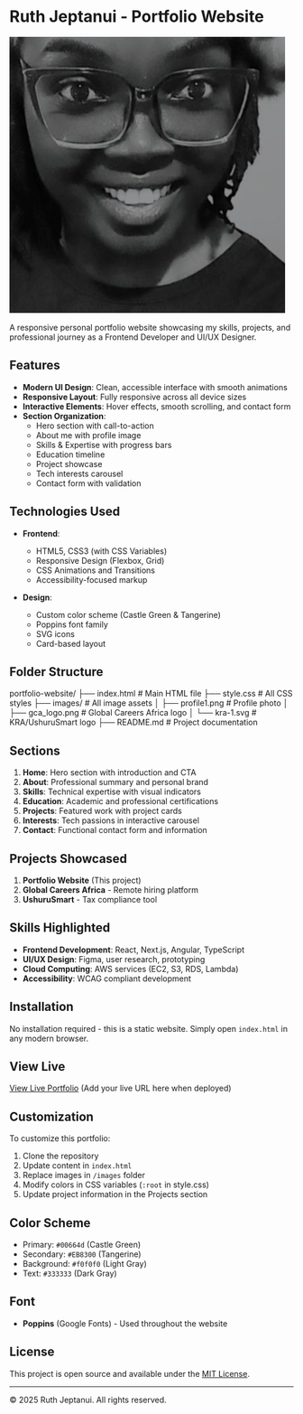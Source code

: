 # Ruth Jeptanui - Portfolio Website

![Portfolio Screenshot](images/profile1.png)

A responsive personal portfolio website showcasing my skills, projects, and professional journey as a Frontend Developer and UI/UX Designer.

## Features

- **Modern UI Design**: Clean, accessible interface with smooth animations
- **Responsive Layout**: Fully responsive across all device sizes
- **Interactive Elements**: Hover effects, smooth scrolling, and contact form
- **Section Organization**:
  - Hero section with call-to-action
  - About me with profile image
  - Skills & Expertise with progress bars
  - Education timeline
  - Project showcase
  - Tech interests carousel
  - Contact form with validation

## Technologies Used

- **Frontend**:
  - HTML5, CSS3 (with CSS Variables)
  - Responsive Design (Flexbox, Grid)
  - CSS Animations and Transitions
  - Accessibility-focused markup

- **Design**:
  - Custom color scheme (Castle Green & Tangerine)
  - Poppins font family
  - SVG icons
  - Card-based layout

## Folder Structure
portfolio-website/
├── index.html # Main HTML file
├── style.css # All CSS styles
├── images/ # All image assets
│ ├── profile1.png # Profile photo
│ ├── gca_logo.png # Global Careers Africa logo
│ └── kra-1.svg # KRA/UshuruSmart logo
├── README.md # Project documentation

## Sections

1. **Home**: Hero section with introduction and CTA
2. **About**: Professional summary and personal brand
3. **Skills**: Technical expertise with visual indicators
4. **Education**: Academic and professional certifications
5. **Projects**: Featured work with project cards
6. **Interests**: Tech passions in interactive carousel
7. **Contact**: Functional contact form and information

## Projects Showcased

1. **Portfolio Website** (This project)
2. **Global Careers Africa** - Remote hiring platform
3. **UshuruSmart** - Tax compliance tool

## Skills Highlighted

- **Frontend Development**: React, Next.js, Angular, TypeScript
- **UI/UX Design**: Figma, user research, prototyping
- **Cloud Computing**: AWS services (EC2, S3, RDS, Lambda)
- **Accessibility**: WCAG compliant development

## Installation

No installation required - this is a static website. Simply open `index.html` in any modern browser.

## View Live

[View Live Portfolio](#) (Add your live URL here when deployed)

## Customization

To customize this portfolio:

1. Clone the repository
2. Update content in `index.html`
3. Replace images in `/images` folder
4. Modify colors in CSS variables (`:root` in style.css)
5. Update project information in the Projects section

## Color Scheme

- Primary: `#00664d` (Castle Green)
- Secondary: `#EB8300` (Tangerine)
- Background: `#f0f0f0` (Light Gray)
- Text: `#333333` (Dark Gray)

## Font

- **Poppins** (Google Fonts) - Used throughout the website

## License

This project is open source and available under the [MIT License](LICENSE).

---

&copy; 2025 Ruth Jeptanui. All rights reserved.
